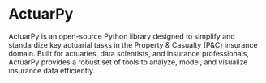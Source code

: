 # ActuarPy
ActuarPy is an open-source Python library designed to simplify and standardize key actuarial tasks in the Property &amp; Casualty (P&amp;C) insurance domain. Built for actuaries, data scientists, and insurance professionals, ActuarPy provides a robust set of tools to analyze, model, and visualize insurance data efficiently.
